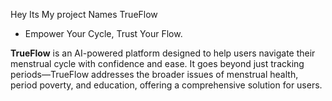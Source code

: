 Hey Its My project Names TrueFlow

- Empower Your Cycle, Trust Your Flow.

**TrueFlow** is an AI-powered platform designed to help users navigate their menstrual cycle with confidence and ease. It goes beyond just tracking periods—TrueFlow addresses the broader issues of menstrual health, period poverty, and education, offering a comprehensive solution for users.
